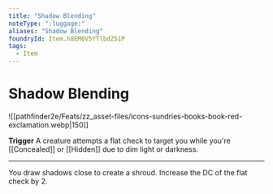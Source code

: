 ```yaml
---
title: "Shadow Blending"
noteType: ":luggage:"
aliases: "Shadow Blending"
foundryId: Item.h8EM0V5YTlbdZ51P
tags:
  - Item
---
```


# Shadow Blending
![[pathfinder2e/Feats/zz_asset-files/icons-sundries-books-book-red-exclamation.webp|150]]

**Trigger** A creature attempts a flat check to target you while you're [[Concealed]] or [[Hidden]] due to dim light or darkness.

* * *

You draw shadows close to create a shroud. Increase the DC of the flat check by 2.
